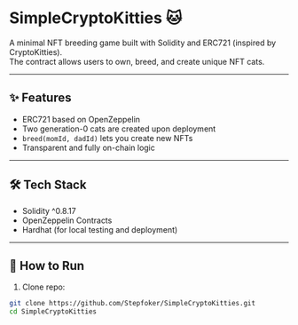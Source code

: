 # SimpleCryptoKitties 🐱

A minimal NFT breeding game built with Solidity and ERC721 (inspired by CryptoKitties).  
The contract allows users to own, breed, and create unique NFT cats.

---

## ✨ Features
- ERC721 based on OpenZeppelin
- Two generation-0 cats are created upon deployment
- `breed(momId, dadId)` lets you create new NFTs
- Transparent and fully on-chain logic

---

## 🛠 Tech Stack
- Solidity ^0.8.17
- OpenZeppelin Contracts
- Hardhat (for local testing and deployment)

---

## 🚀 How to Run
1. Clone repo:
```bash
git clone https://github.com/Stepfoker/SimpleCryptoKitties.git
cd SimpleCryptoKitties
